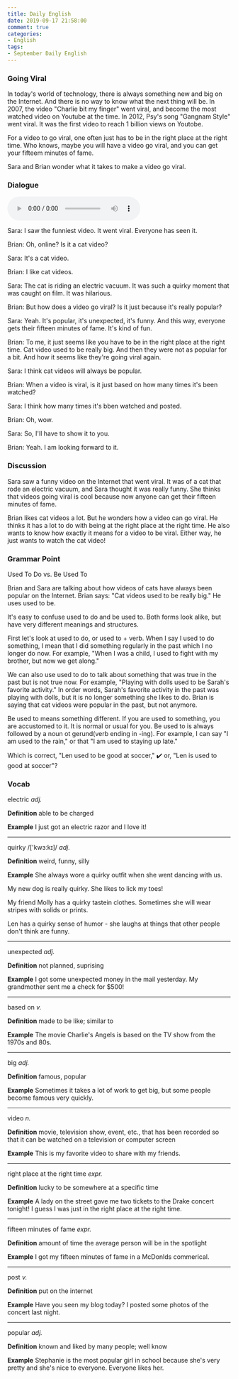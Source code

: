 ```yaml
---
title: Daily English
date: 2019-09-17 21:58:00
comment: true
categories:
- English
tags:
- September Daily English
---
```


### Going Viral
In today's world of technology, there is always something new and big on the Internet. And there is no way to know what the next thing will be. In 2007, the video "Charlie bit my finger" went viral, and become the most watched video on Youtube at the time. In 2012, Psy's song "Gangnam Style" went viral. It was the first video to reach 1 billion views on Youtobe.

For a video to go viral, one often just has to be in the right place at the right time. Who knows, maybe you will have a video go viral, and you can get your fifteem minutes of fame.

Sara and Brian wonder what it takes to make a video go viral.

### Dialogue

<audio controls>
  <source src="https://audio.englishbaby.com/standard_lesson/dialog_audio/0000/0000/0006/6986_1440892178_200189.mp3" />
</audio>

Sara: I saw the funniest video. It went viral. Everyone has seen it.

Brian: Oh, online? Is it a cat video?

Sara: It's a cat video.

Brian: I like cat videos.

Sara: The cat is riding an electric vacuum. It was such a quirky moment that was caught on film. It was hilarious.

Brian: But how does a video go viral? Is it just because it's really popular?

Sara: Yeah. It's popular, it's unexpected, it's funny. And this way, everyone gets their fifteen minutes of fame. It's kind of fun.

Brian: To me, it just seems like you have to be in the right place at the right time. Cat video used to be really big. And then they were not as popular for a bit. And how it seems like they're going viral again.

Sara: I think cat videos will always be popular.

Brian: When a video is viral, is it just based on how many times it's been watched?

Sara: I think how many times it's bben watched and posted.

Brian: Oh, wow.

Sara: So, I'll have to show it to you.

Brian: Yeah. I am looking forward to it.

### Discussion
Sara saw a funny video on the Internet that went viral. It was of a cat that rode an electric vacuum, and Sara thought it was really funny. She thinks that videos going viral is cool because now anyone can get their fifteen minutes of fame.

Brian likes cat videos a lot. But he wonders how a video can go viral. He thinks it has a lot to do with being at the right place at the right time. He also wants to know how exactly it means for a video to be viral. Either way, he just wants to watch the cat video!

### Grammar Point
Used To Do vs. Be Used To

Brian and Sara are talking about how videos of cats have always been popular on the Internet. Brian says: "Cat videos used to be really big." He uses used to be.

It's easy to confuse used to do and be used to. Both forms look alike, but have very different meanings and structures.

First let's look at used to do, or used to + verb. When I say I used to do something, I mean that I did something regularly in the past which I no longer do now. For example, "When I was a child, I used to fight with my brother, but now we get along."

We can also use used to do to talk about something that was true in the past but is not true now. For example, "Playing with dolls used to be Sarah's favorite activity." In order words, Sarah's favorite activity in the past was playing with dolls, but it is no longer something she likes to do. Brian is saying that cat videos were popular in the past, but not anymore.

Be used to means something different. If you are used to something, you are accustomed to it. It is normal or usual for you. Be used to is always followed by a noun ot gerund(verb ending in -ing). For example, I can say "I am used to the rain," or that "I am used to staying up late."

Which is correct, "Len used to be good at soccer," :heavy_check_mark: or, "Len is used to good at soccer"?

### Vocab
electric *adj.*

**Definition**
able to be charged

**Example**
I just got an electric razor and I love it!

---
quirky /['kwɜːkɪ]/ *adj.*

**Definition**
weird, funny, silly

**Example**
She always wore a quirky outfit when she went dancing with us.

My new dog is really quirky. She likes to lick my toes!

My friend Molly has a quirky tastein clothes. Sometimes she will wear stripes with solids or prints.

Len has a quirky sense of humor - she laughs at things that other people don't think are funny.

---
unexpected *adj.*

**Definition**
not planned, suprising

**Example**
I got some unexpected money in the mail yesterday. My grandmother sent me a check for $500!

--- 

based on *v.*

**Definition**
made to be like; similar to

**Example**
The movie Charlie's Angels is based on the TV show from the 1970s and 80s.

---

big *adj.*

**Definition**
famous, popular

**Example**
Sometimes it takes a lot of work to get big, but some people become famous very quickly.

--- 

video *n.*

**Definition**
movie, television show, event, etc., that has been recorded so that it can be watched on a television or computer screen

**Example**
This is my favorite video to share with my friends.

---

right place at the right time *expr.*

**Definition**
lucky to be somewhere at a specific time

**Example**
A lady on the street gave me two tickets to the Drake concert tonight! I guess I was just in the right place at the right time.

------

fifteen minutes of fame *expr.*

**Definition**
amount of time the average person will be in the spotlight

**Example**
I got my fifteen minutes of fame in a McDonlds commerical.

---

post *v.*

**Definition**
put on the internet

**Example**
Have you seen my blog today? I posted some photos of the concert last night.

---

popular *adj.*

**Definition**
known and liked by many people; well know

**Example**
Stephanie is the most popular girl in school because she's very pretty and she's nice to everyone. Everyone likes her.